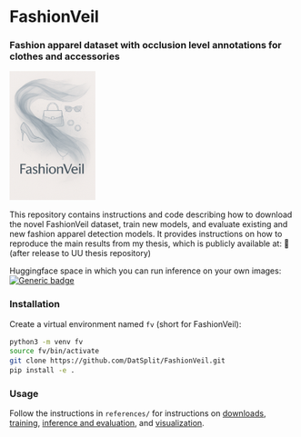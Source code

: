 # FashionVeil
### Fashion apparel dataset with occlusion level annotations for clothes and accessories

<img src="fashionveil_logo.png" alt="FashionVeil" width="30%">


This repository contains instructions and code describing how to download the novel FashionVeil dataset, train new models, and evaluate existing and new fashion apparel detection models. It provides instructions on how to reproduce the main results from my thesis, which is publicly available at: 📝 (after release to UU thesis repository)

Huggingface space in which you can run inference on your own images: [![Generic badge][logo-hf_spaces]][fv-hf_spaces]
### Installation

Create a virtual environment named `fv` (short for FashionVeil):

```bash
python3 -m venv fv
source fv/bin/activate
git clone https://github.com/DatSplit/FashionVeil.git
pip install -e .
```

### Usage
Follow the instructions in `references/` for instructions on [downloads](references/01_dataset_downloads.md), [training](references/02_training.md), [inference and evaluation](references/03_inference_and_evaluation), and [visualization](references/04_visualization.md).







[logo-hf_spaces]: https://img.shields.io/badge/🤗-Demo-blue.svg?style=plastic
[fv-hf_spaces]: https://huggingface.co/spaces/DatSplit/FashionVeil